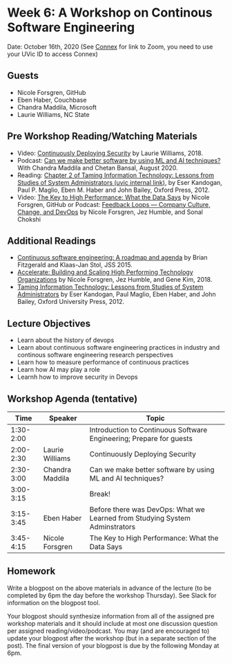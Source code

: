 # Week 6: A Workshop on Continous Software Engineering

Date: October 16th, 2020
(See [Connex]( https://connex.csc.uvic.ca/portal/site/emse2020) for link to Zoom, you need to use your UVic ID to access Connex)

## Guests
- Nicole Forsgren, GitHub
- Eben Haber, Couchbase
- Chandra Maddila, Microsoft
- Laurie Williams, NC State

## Pre Workshop Reading/Watching Materials
- Video: [Continuously Deploying Security](https://www.agilealliance.org/resources/videos/continuously-deploying-security-laurie-williams-xp-2018/) by Laurie Williams, 2018.
- Podcast: [Can we make better software by using ML and AI techniques?](https://www.microsoft.com/en-us/research/lab/microsoft-research-india/articles/podcast-can-we-make-better-software-by-using-ml-and-ai-techniques-with-chandra-madilla-and-chetan-bansal/) With Chandra Maddila and Chetan Bansal, August 2020.
- Reading: [Chapter 2 of Taming Information Technology: Lessons from Studies of System Administrators (uvic internal link)](https://oxford-universitypressscholarship-com.ezproxy.library.uvic.ca/view/10.1093/acprof:oso/9780195374124.001.0001/acprof-9780195374124-chapter-2), by Eser Kandogan, Paul P. Maglio, Eben M. Haber and John Bailey, Oxford Press, 2012.
- Video: [The Key to High Performance: What the Data Says](https://www.youtube.com/watch?v=RBuPlMTXuFc) by  Nicole Forsgren, GitHub or Podcast: [Feedback Loops — Company Culture, Change, and DevOps](https://a16z.com/2018/03/28/devops-org-change-software-performance/) by Nicole Forsgren, Jez Humble, and Sonal Chokshi

## Additional Readings
- [Continuous software engineering: A roadmap and agenda](https://www.brian-fitzgerald.com/wp-content/uploads/2019/02/The-Journal-of-Systems-and-Software-2015-Continuous-software-engineering-A-roadmap-and-agenda.pdf) by Brian Fitzgerald and Klaas-Jan Stol, JSS 2015. 
- [Accelerate: Building and Scaling High Performing Technology Organizations](https://nicolefv.com/book) by Nicole Forsgren, Jez Humble, and Gene Kim, 2018.
- [Taming Information Technology: Lessons from Studies of System Administrators](https://oxford.universitypressscholarship.com/view/10.1093/acprof:oso/9780195374124.001.0001/acprof-9780195374124) by Eser Kandogan, Paul Maglio, Eben Haber, and John Bailey, Oxford University Press, 2012.


## Lecture Objectives
- Learn about the history of devops
- Learn about continuous software engineering practices in industry and continous software engineering research perspectives
- Learn how to measure performance of continuous practices
- Learn how AI may play a role
- Learnh how to improve security in Devops

## Workshop Agenda (tentative)

| Time | Speaker | Topic | 
| ------- | ------------------- | --------------------------------- | 
| 1:30-2:00 | | Introduction to Continuous Software Engineering; Prepare for guests |
| 2:00-2:30 | Laurie Williams | Continuously Deploying Security|
| 2:30-3:00 | Chandra Maddila | Can we make better software by using ML and AI techniques? |
| 3:00-3:15 | | Break! |
| 3:15-3:45 | Eben Haber | Before there was DevOps:  What we Learned from Studying System Adminstrators |
| 3:45-4:15 | Nicole Forsgren | The Key to High Performance: What the Data Says |


## Homework

Write a blogpost on the above materials in advance of the lecture 
(to be completed by 6pm the day before the workshop Thursday).
See Slack for information on the blogpost tool.

Your blogpost should synthesize information from all of the assigned pre workshop materials and it
should include at most one discussion question per assigned reading/video/podcast. 
You may (and are encouraged to) update your blogpost after the workshop (but in a separate section of the post). 
The final version of your blogpost is due by the following Monday at 6pm.

